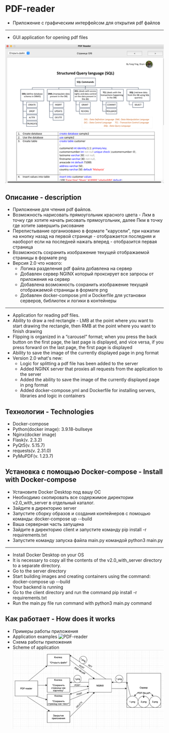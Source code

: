  # PDF-reader
 * Приложение с графическим интерфейсом для открытия pdf файлов 
 ___
 * GUI application for opening pdf files

![PDF-reader](https://github.com/Alexey777F/PDF-reader/blob/main/PDF-reader-screen.png)

## Описание - description
 * Приложение для чтения pdf файлов.
 * Возможность нарисовать прямоугольник красного цвета - Лкм в точку где хотите начать рисовать прямоугольник, далее Пкм в точку где хотите завершить рисование
 * Перелистывание организовано в формате "карусели", при нажатии на кнопку назад на первой странице - отображается последняя и наоборот если на последней нажать вперед - отобразится первая страница
 * Возможность сохранить изображение текущей отображаемой страницы в формате png
 * Версия 2.0 что нового:
   - Логика разделения pdf файла добавлена на сервер
   - Добавлен сервер NGINX который проксирует все запросы от приложения на сервер
   - Добавлена возможность сохранить изображение текущей отображаемой страницы в формате png
   - Добавлен docker-compose.yml и Dockerfile для установки серверов, библиотек и логики в контейнеры
 ___
 * Application for reading pdf files.
 * Ability to draw a red rectangle - LMB at the point where you want to start drawing the rectangle, then RMB at the point where you want to finish drawing
 * Flipping is organized in a “carousel” format; when you press the back button on the first page, the last page is displayed, and vice versa, if you press forward on the last page, the first page is displayed
 * Ability to save the image of the currently displayed page in png format
 * Version 2.0 what's new:
   - Logic for splitting a pdf file has been added to the server
   - Added NGINX server that proxies all requests from the application to the server
   - Added the ability to save the image of the currently displayed page in png format
   - Added docker-compose.yml and Dockerfile for installing servers, libraries and logic in containers

## Технологии - Technologies
 * Docker-compose
 * Python(docker image): 3.9.18-bullseye
 * Nginx(docker image)
 * Flask(v. 2.3.2)
 * PyQt5(v. 5.15.7)
 * requests(v. 2.31.0)
 * PyMuPDF(v. 1.23.7)

## Установка с помощью Docker-compose - Install with Docker-compose
 * Установите Docker Desktop под вашу ОС
 * Необходимо скопировать все содержимое директории v2.0_with_server в отдельный каталог.
 * Зайдите в директорию server
 * Запустите сборку образов и создания контейнеров с помощью команды: docker-compose up --build
 * Ваша серверная часть запущена
 * Зайдите в директорию client и запустите команду pip install -r requirements.txt
 * Запустите команду запуска файла main.py командой python3 main.py
 ___
 * Install Docker Desktop on your OS
 * It is necessary to copy all the contents of the v2.0_with_server directory to a separate directory.
 * Go to the server directory
 * Start building images and creating containers using the command: docker-compose up --build
 * Your backend is running
 * Go to the client directory and run the command pip install -r requirements.txt
 * Run the main.py file run command with python3 main.py command

## Как работает - How does it works
  * Примеры работы приложения
  * Application examples
![PDF-reader](https://github.com/Alexey777F/PDF-reader/blob/main/PDF-reader.gif)
  * Схема работы приложения
  * Scheme of application
![PDF-reader](https://github.com/Alexey777F/PDF-reader/blob/main/scheme_PDF_reader.png)



